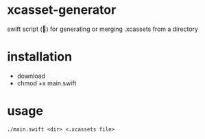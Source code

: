 # xcasset-generator
swift script (🚀) for generating or merging .xcassets from a directory

# installation
* download
* chmod +x main.swift

# usage
```
./main.swift <dir> <.xcassets file>
```
